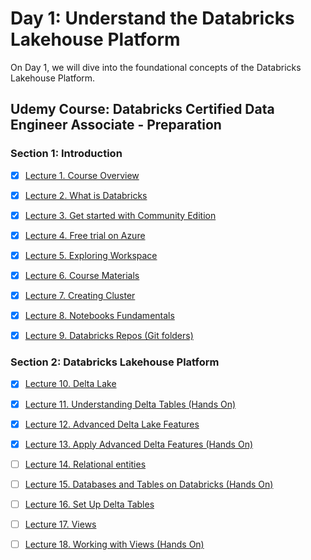 # Day 1: Understand the Databricks Lakehouse Platform

On Day 1, we will dive into the foundational concepts of the Databricks Lakehouse Platform. 


## Udemy Course: Databricks Certified Data Engineer Associate - Preparation


### Section 1: Introduction

  * [x] [Lecture 1. Course Overview](./Lecture-1-course-overview.ipynb)
  * [x] [Lecture 2. What is Databricks](./Lecture-2-what-is-databricks.ipynb)
  * [x] [Lecture 3. Get started with Community Edition](./Lecture-3-get-started-with-community-edition.ipynb)
  * [x] [Lecture 4. Free trial on Azure](./Lecture-4-free-trial-on-azure.ipynb)
  * [x] [Lecture 5. Exploring Workspace](./Lecture-5-exploring-workspace.ipynb)
  * [x] [Lecture 6. Course Materials](./Lecture-6-course-materials.ipynb)
  * [x] [Lecture 7. Creating Cluster](./Lecture-7-creating-cluster.ipynb)
  * [x] [Lecture 8. Notebooks Fundamentals](./Lecture-8-notebooks-fundamentals.ipynb)
  * [x] [Lecture 9. Databricks Repos (Git folders)](./Lecture-9-databricks-repos-git-folders.ipynb)


### Section 2: Databricks Lakehouse Platform

  * [x] [Lecture 10. Delta Lake](./Lecture-10-delta-lake.ipynb)
  * [x] [Lecture 11. Understanding Delta Tables (Hands On)](./Lecture-11-understanding-delta-tables-hands-on.ipynb)
  * [x] [Lecture 12. Advanced Delta Lake Features](./Lecture-12-advanced-delta-lake-features.ipynb)
  * [x] [Lecture 13. Apply Advanced Delta Features (Hands On)](./Lecture-13-apply-advanced-delta-features-hands-on.ipynb)
  * [ ] [Lecture 14. Relational entities](./Lecture-14-relational-entities.ipynb)
  * [ ] [Lecture 15. Databases and Tables on Databricks (Hands On)](./Lecture-15-databases-and-tables-on-databricks-hands-on.ipynb)
  * [ ] [Lecture 16. Set Up Delta Tables](./Lecture-16-set-up-delta-tables.ipynb)
  * [ ] [Lecture 17. Views](./Lecture-17-views.ipynb)
  * [ ] [Lecture 18. Working with Views (Hands On)](./Lecture-18-working-with-views-hands-on.ipynb)

